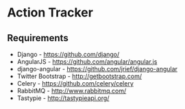 Action Tracker
==============

Requirements
------------

- Django - <https://github.com/django/>
- AngularJS - <https://github.com/angular/angular.js>
- django-angular - <https://github.com/jrief/django-angular>
- Twitter Bootstrap - <http://getbootstrap.com/>
- Celery - <https://github.com/celery/celery>
- RabbitMQ - <http://www.rabbitmq.com/>
- Tastypie - <http://tastypieapi.org/>
